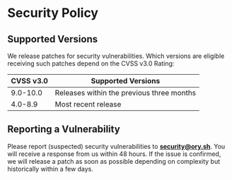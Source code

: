 # Security Policy

## Supported Versions

We release patches for security vulnerabilities.
Which versions are eligible receiving such patches
depend on the CVSS v3.0 Rating:

| CVSS v3.0  | Supported Versions                        |
| ---------- | ----------------------------------------- |
| 9.0-10.0   | Releases within the previous three months |
| 4.0-8.9    | Most recent release                       |

## Reporting a Vulnerability

Please report (suspected) security vulnerabilities to
**[security@ory.sh](mailto:security@ory.sh)**. You will receive
a response from us within 48 hours. If the issue is confirmed,
we will release a patch as soon as possible depending on complexity
but historically within a few days.
